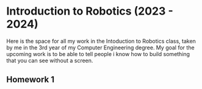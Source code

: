 # Introduction to Robotics (2023 - 2024)
Here is the space for all my work in the Intoduction to Robotics class, taken by me in the 3rd year of my Computer Engineering degree.
My goal for the upcoming work is to be able to tell people i know how to build something that you can see without a screen.

## Homework 1

